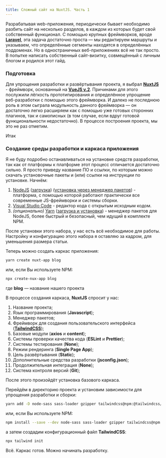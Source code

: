 ```yaml
---
title: Сложный сайт на NuxtJS. Часть 1
---
```


Разрабатывая web-приложения, периодически бывает необходимо разбить сайт на несколько разделов, в каждом из которых 
будет свой собственный функционал. С помощью крупных фреймворков, вроде [**Laravel**](https://laravel.com), эта задача 
достаточно проста — мы редактируем маршруты и указываем, что определённые сегменты находятся в определённых 
поддоменах. Но в одностраничных веб-приложениях всё не так просто. В попытке написать собственный сайт-визитку, 
совмещённый с личным блогом и родился этот гайд.
<!--more-->
### Подготовка

Для упрощения разработки и развёртывания проекта, я выбрал [**NuxtJS**](https://nuxtjs.org) - фреймворк, основанный на 
[**VueJS v.2**](https://vuejs.org). Причинами для этого послужили лёгкость прототипирования и определённое упрощение 
веб-разработки с помощью этого фреймворка. И далеко не последнюю роль в этом сыграла модульность данного 
фреймворка — он достаточно легко расширяем как с помощью уже готовых сторонних плагинов, так и самописных (в том 
случае, если вдруг готовой функциональности недостаточно). В процессе построения проекта, мы это не раз отметим.

Итак

### Создание среды разработки и каркаса приложения

Я не буду подробно останавливаться на установке средств разработки, так как от платформы к платформе этот процесс 
отличается достаточно сильно. Я просто приведу название ПО и ссылки, по которым можно скачать установочные пакеты и 
(или) ссылки на инструкции по установке. Начнём:

1. [NodeJS](https://nodejs.org) ([загрузка](https://nodejs.org/ru/download/current/)) ([установка через менеджер 
   пакетов](https://nodejs.org/ru/download/package-manager/)) - платформа, с помощью которой работают практически 
   все современные JS-фреймворки и системы сборки.
2. [Visual Studio Code](https://code.visualstudio.com/) - редактор кода с открытым исходным кодом.
3. *(опционально)* [Yarn](https://classic.yarnpkg.com)
   ([загрузка и установка](https://classic.yarnpkg.com/en/docs/install#debian-stable)) - менеджер пакетов для NodeJS,
   более быстрый и безопасный, чем идущий в комплекте NPM.
   
После установки этого набора, у нас есть всё необходимое для работы. Настройку и конфигурацию этого набора я 
оставляю за кадром, для уменьшения размера статьи.

Теперь можно создать каркас приложения:

```bash
yarn create nuxt-app blog
```

или, если Вы используете NPM:

```bash
npx create-nux-app blog
```

где **blog** — название нашего проекта

В процессе создания каркаса, **NuxtJS** спросит у нас:

1. Название проекта;
2. Язык программирования (**Javascript**);
3. Менеджер пакетов;
4. Фреймворк для создания пользовательского интерфейса ([**TailwindCSS**](https://tailwindcss.com));
5. Базовые модули (**axios** и **content**);
6. Системы проверки качества кода (**ESLint** и **Prettier**);
7. Системы тестирования (**None**);
8. Режим рендеринга (**Single Page App**);
9. Цель развёртывания (**Static**);
10. Дополнительные средства разработки (**jsconfig.json**);
11. Продолжительная интеграция (**None**);
12. Система контроля версий (**Git**);

После этого произойдёт установка базового каркаса.

Перейдём в директорию проекта и установим зависимости для упрощения разработки и сборки:

```bash
yarn add -D node-sass sass-loader gzipper tailwindcss@npm:@tailwindcss/postcss7-compat postcss@^7 autoprefixer@^9
```

или, если Вы используете NPM:

```bash
npm install --save --dev node-sass sass-loader gzipper tailwindcss@npm:@tailwindcss/postcss7-compat postcss@^7 autoprefixer@^9
```

а затем создадим конфигурационный файл **TailwindCSS**:

```bash
npx tailwind init
```

Всё. Каркас готов. Можно начинать разработку.
